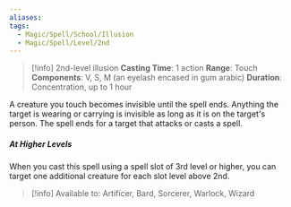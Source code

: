 ```yaml
---
aliases: 
tags:
  - Magic/Spell/School/Illusion
  - Magic/Spell/Level/2nd
---
```

>[!info]
>2nd-level illusion
>**Casting Time**: 1 action
>**Range**: Touch
>**Components**: V, S, M (an eyelash encased in gum arabic)
>**Duration**: Concentration, up to 1 hour

A creature you touch becomes invisible until the spell ends. Anything the target is wearing or carrying is invisible as long as it is on the target's person. The spell ends for a target that attacks or casts a spell.

##### At Higher Levels
When you cast this spell using a spell slot of 3rd level or higher, you can target one additional creature for each slot level above 2nd.

>[!info] Available to:
>Artificer, Bard, Sorcerer, Warlock, Wizard